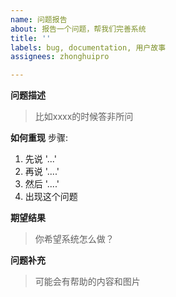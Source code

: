 ```yaml
---
name: 问题报告
about: 报告一个问题，帮我们完善系统
title: ''
labels: bug, documentation, 用户故事
assignees: zhonghuipro

---
```


**问题描述**
> 比如xxxx的时候答非所问

**如何重现**
步骤:
1. 先说 '...'
2. 再说 '....'
3. 然后 '....'
4. 出现这个问题

**期望结果**
> 你希望系统怎么做？

**问题补充**
> 可能会有帮助的内容和图片
